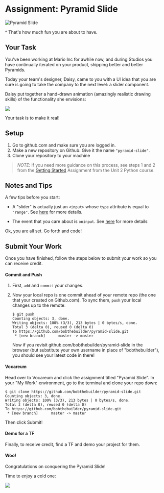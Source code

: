 # Assignment: Pyramid Slide

![Pyramid Slide][dolphin-cay]

^ That's how much fun you are about to have.

## Your Task

You've been working at Mario Inc for awhile now, and during Studios you have continually iterated on your product, shipping better and better Pyramids.

Today your team's designer, Daisy, came to you with a UI idea that you are sure is going to take the company to the next level: a slider component.

Daisy put together a hand-drawn animation (amazingly realistic drawing skills) of the functionality she envisions:

<img src="http://g.recordit.co/MiCFM5uBEr.gif"/>

Your task is to make it real!

## Setup

1. Go to github.com and make sure you are logged in.
2. Make a new repository on Github. Give it the name `"pyramid-slide"`.
3. Clone your repository to your machine

> *NOTE*: If you need more guidance on this process, see steps 1 and 2 from the [Getting Started][getting-started] Assignment from the Unit 2 Python course.

## Notes and Tips

A few tips before you start:

- A "slider" is actually just an `<input>` whose `type` attribute is equal to `"range"`. See [here][input-range] for more details.

- The event that you care about is `oninput`. See [here][oninput] for more details

Ok, you are all set. Go forth and code!

## Submit Your Work

Once you have finished, follow the steps below to submit your work so you can receive credit.

#### Commit and Push

1. First, `add` and `commit` your changes.
2. Now your local repo is one commit ahead of your remote repo (the one that your created on Github.com). To sync them, `push` your local changes up to the remote:

    ```nohighlight
    $ git push
    Counting objects: 3, done.
    Writing objects: 100% (3/3), 213 bytes | 0 bytes/s, done.
    Total 3 (delta 0), reused 0 (delta 0)
    To https://github.com/bobthebuilder/pyramid-slide.git
     * [new branch]      master -> master
    ```

    Now if you revisit github.com/bobthebuilder/pyramid-slide in the browser (but substitute your own username in place of "bobthebuilder"), you should see your latest code in there!


#### Vocareum

Head over to Vocareum and click the assignment titled "Pyramid Slide". In your "My Work" environment, go to the terminal and clone your repo down:

```nohighlight
$ git clone https://github.com/bobthebuilder/pyramid-slide.git
Counting objects: 3, done.
Writing objects: 100% (3/3), 213 bytes | 0 bytes/s, done.
Total 3 (delta 0), reused 0 (delta 0)
To https://github.com/bobthebuilder/pyramid-slide.git
 * [new branch]      master -> master
```

Then click Submit!

#### Demo for a TF

Finally, to receive credit, find a TF and demo your project for them.

#### Woo!

Congratulations on conquering the Pyramid Slide!

Time to enjoy a cold one:

<img src="http://i.imgur.com/pmC3Kch.gif"/>


[dolphin-cay]: https://www.carnival.com/~/media/Images/PreSales/Excursions/Ports_M-Q/NAS/424042/Pictures/atlantis-dolphin-cay-deep-water-swim-and-aquaventure-nassau-the-bahamas-13.jpg

[getting-started]: http://education.launchcode.org/web-fundamentals/assignments/getting-started/

[input-range]: http://www.w3schools.com/html/html_form_input_types.asp

[oninput]: http://www.w3schools.com/jsref/event_oninput.asp
